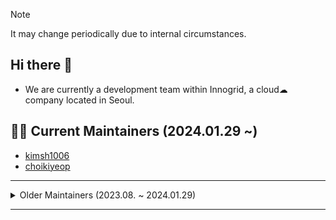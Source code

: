 > [!NOTE]
> It may change periodically due to internal circumstances.

## Hi there 👋
 - We are currently a development team within Innogrid, a cloud☁ company located in Seoul.


## 🙋‍♀️ Current Maintainers (2024.01.29 ~)
- [kimsh1006](https://github.com/kimsh1006)
- [choikiyeop](https://github.com/choikiyeop)

---

<details>
  <summary>Older Maintainers (2023.08. ~ 2024.01.29)</summary>
  
  
  ### Backend
  - [kimsh1006](https://github.com/kimsh1006)
  - [taking](https://github.com/taking)
  - [yby654](https://github.com/yby654)
  - [hhhaeri](https://github.com/hhhaeri)
  - [handj622](https://github.com/handj622)
  
  ### Frontend
  - [lalalayu87](https://github.com/lalalayu87)
  - [Hanseul-C](https://github.com/Hanseul-C)
  - [taeyeong0814](https://github.com/taeyeong0814)
  - [yoongjwe](https://github.com/yoongjwe)
  - [choikiyeop](https://github.com/choikiyeop)

  As of January 29, 2024, the department was dissolved.
  
  Thank you for your service.
  We wish you all the best.
  
</details>

---


